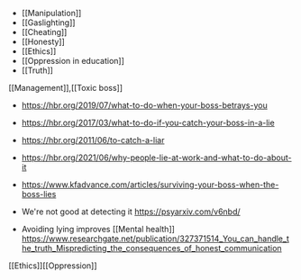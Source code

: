   - [[Manipulation]]
  - [[Gaslighting]]
  - [[Cheating]]
  - [[Honesty]]
  - [[Ethics]]
  - [[Oppression in education]]
  - [[Truth]]

[[Management]],[[Toxic boss]]

  - https://hbr.org/2019/07/what-to-do-when-your-boss-betrays-you
  - https://hbr.org/2017/03/what-to-do-if-you-catch-your-boss-in-a-lie
  - https://hbr.org/2011/06/to-catch-a-liar
  - https://hbr.org/2021/06/why-people-lie-at-work-and-what-to-do-about-it
  - https://www.kfadvance.com/articles/surviving-your-boss-when-the-boss-lies

  - We're not good at detecting it https://psyarxiv.com/v6nbd/

  - Avoiding lying improves [[Mental health]]
    https://www.researchgate.net/publication/327371514_You_can_handle_the_truth_Mispredicting_the_consequences_of_honest_communication

[[Ethics]][[Oppression]]